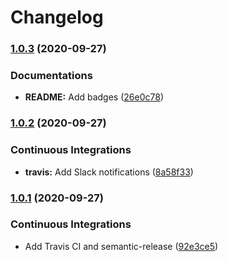 # Changelog

### [1.0.3](https://github.com/extra2000/android-studio-formula/compare/v1.0.2...v1.0.3) (2020-09-27)


### Documentations

* **README:** Add badges ([26e0c78](https://github.com/extra2000/android-studio-formula/commit/26e0c78ce51377b6b6c92f49def15ed659bf9cde))

### [1.0.2](https://github.com/extra2000/android-studio-formula/compare/v1.0.1...v1.0.2) (2020-09-27)


### Continuous Integrations

* **travis:** Add Slack notifications ([8a58f33](https://github.com/extra2000/android-studio-formula/commit/8a58f338119dcd415691600573f88d51581e8566))

### [1.0.1](https://github.com/extra2000/android-studio-formula/compare/v1.0.0...v1.0.1) (2020-09-27)


### Continuous Integrations

* Add Travis CI and semantic-release ([92e3ce5](https://github.com/extra2000/android-studio-formula/commit/92e3ce504f914850c434d9411073a7f5a790ca7c))
